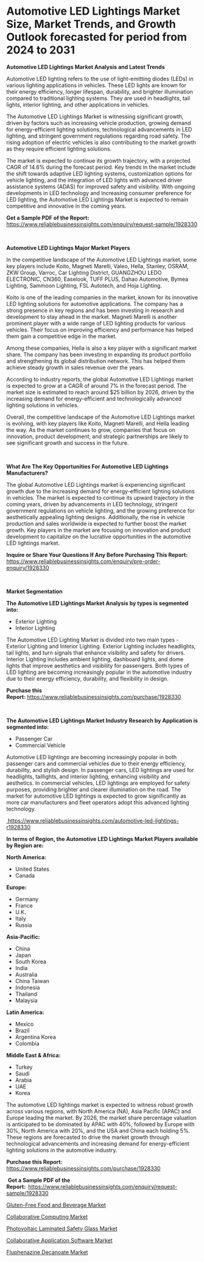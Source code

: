 <p><h1>Automotive LED Lightings Market Size, Market Trends, and Growth Outlook forecasted for period from 2024 to 2031</h1></p><p><strong>Automotive LED Lightings Market Analysis and Latest Trends</strong></p>
<p><p>Automotive LED lighting refers to the use of light-emitting diodes (LEDs) in various lighting applications in vehicles. These LED lights are known for their energy efficiency, longer lifespan, durability, and brighter illumination compared to traditional lighting systems. They are used in headlights, tail lights, interior lighting, and other applications in vehicles.</p><p>The Automotive LED Lightings Market is witnessing significant growth, driven by factors such as increasing vehicle production, growing demand for energy-efficient lighting solutions, technological advancements in LED lighting, and stringent government regulations regarding road safety. The rising adoption of electric vehicles is also contributing to the market growth as they require efficient lighting solutions.</p><p>The market is expected to continue its growth trajectory, with a projected CAGR of 14.6% during the forecast period. Key trends in the market include the shift towards adaptive LED lighting systems, customization options for vehicle lighting, and the integration of LED lights with advanced driver assistance systems (ADAS) for improved safety and visibility. With ongoing developments in LED technology and increasing consumer preference for LED lighting, the Automotive LED Lightings Market is expected to remain competitive and innovative in the coming years.</p></p>
<p><strong>Get a Sample PDF of the Report:&nbsp;</strong> <a href="https://www.reliablebusinessinsights.com/enquiry/request-sample/1928330">https://www.reliablebusinessinsights.com/enquiry/request-sample/1928330</a></p>
<p>&nbsp;</p>
<p><strong>Automotive LED Lightings Major Market Players</strong></p>
<p><p>In the competitive landscape of the Automotive LED Lightings market, some key players include Koito, Magneti Marelli, Valeo, Hella, Stanley, OSRAM, ZKW Group, Varroc, Car Lighting District, GUANGZHOU LEDO ELECTRONIC, CN360, Easelook, TUFF PLUS, Dahao Automotive, Bymea Lighting, Sammoon Lighting, FSL Autotech, and Hoja Lighting.</p><p>Koito is one of the leading companies in the market, known for its innovative LED lighting solutions for automotive applications. The company has a strong presence in key regions and has been investing in research and development to stay ahead in the market. Magneti Marelli is another prominent player with a wide range of LED lighting products for various vehicles. Their focus on improving efficiency and performance has helped them gain a competitive edge in the market.</p><p>Among these companies, Hella is also a key player with a significant market share. The company has been investing in expanding its product portfolio and strengthening its global distribution network. This has helped them achieve steady growth in sales revenue over the years.</p><p>According to industry reports, the global Automotive LED Lightings market is expected to grow at a CAGR of around 7% in the forecast period. The market size is estimated to reach around $25 billion by 2026, driven by the increasing demand for energy-efficient and technologically advanced lighting solutions in vehicles.</p><p>Overall, the competitive landscape of the Automotive LED Lightings market is evolving, with key players like Koito, Magneti Marelli, and Hella leading the way. As the market continues to grow, companies that focus on innovation, product development, and strategic partnerships are likely to see significant growth and success in the future.</p></p>
<p>&nbsp;</p>
<p><strong>What Are The Key Opportunities For Automotive LED Lightings Manufacturers?</strong></p>
<p><p>The global Automotive LED Lightings market is experiencing significant growth due to the increasing demand for energy-efficient lighting solutions in vehicles. The market is expected to continue its upward trajectory in the coming years, driven by advancements in LED technology, stringent government regulations on vehicle lighting, and the growing preference for aesthetically appealing lighting designs. Additionally, the rise in vehicle production and sales worldwide is expected to further boost the market growth. Key players in the market are focusing on innovation and product development to capitalize on the lucrative opportunities in the automotive LED lightings market.</p></p>
<p><strong>Inquire or Share Your Questions If Any Before Purchasing This Report:</strong> <a href="https://www.reliablebusinessinsights.com/enquiry/pre-order-enquiry/1928330">https://www.reliablebusinessinsights.com/enquiry/pre-order-enquiry/1928330</a></p>
<p>&nbsp;</p>
<p><strong>Market Segmentation</strong></p>
<p><strong>The Automotive LED Lightings Market Analysis by types is segmented into:</strong></p>
<p><ul><li>Exterior Lighting</li><li>Interior Lighting</li></ul></p>
<p><p>The Automotive LED Lighting Market is divided into two main types - Exterior Lighting and Interior Lighting. Exterior Lighting includes headlights, tail lights, and turn signals that enhance visibility and safety for drivers. Interior Lighting includes ambient lighting, dashboard lights, and dome lights that improve aesthetics and visibility for passengers. Both types of LED lighting are becoming increasingly popular in the automotive industry due to their energy efficiency, durability, and flexibility in design.</p></p>
<p><strong>Purchase this Report:&nbsp;</strong><a href="https://www.reliablebusinessinsights.com/purchase/1928330">https://www.reliablebusinessinsights.com/purchase/1928330</a></p>
<p>&nbsp;</p>
<p><strong>The Automotive LED Lightings Market Industry Research by Application is segmented into:</strong></p>
<p><ul><li>Passenger Car</li><li>Commercial Vehicle</li></ul></p>
<p><p>Automotive LED lightings are becoming increasingly popular in both passenger cars and commercial vehicles due to their energy efficiency, durability, and stylish design. In passenger cars, LED lightings are used for headlights, taillights, and interior lighting, enhancing visibility and aesthetics. In commercial vehicles, LED lightings are employed for safety purposes, providing brighter and clearer illumination on the road. The market for automotive LED lightings is expected to grow significantly as more car manufacturers and fleet operators adopt this advanced lighting technology.</p></p>
<p><a href="https://www.reliablebusinessinsights.com/automotive-led-lightings-r1928330">&nbsp;https://www.reliablebusinessinsights.com/automotive-led-lightings-r1928330</a></p>
<p><strong>In terms of Region, the Automotive LED Lightings Market Players available by Region are:</strong></p>
<p>
    <p> <strong> North America: </strong>
        <ul>
            <li>United States</li>
            <li>Canada</li>
        </ul>
        </p> 
    <p> <strong> Europe: </strong>
        <ul>
            <li>Germany</li>
            <li>France</li>
            <li>U.K.</li>
            <li>Italy</li>
            <li>Russia</li>
        </ul>
        </p> 
    <p> <strong> Asia-Pacific: </strong>
        <ul>
            <li>China</li>
            <li>Japan</li>
            <li>South Korea</li>
            <li>India</li>
            <li>Australia</li>
            <li>China Taiwan</li>
            <li>Indonesia</li>
            <li>Thailand</li>
            <li>Malaysia</li>
        </ul>
        </p> 
    <p> <strong> Latin America: </strong>
        <ul>
            <li>Mexico</li>
            <li>Brazil</li>
            <li>Argentina Korea</li>
            <li>Colombia</li>
        </ul>
        </p> 
    <p> <strong> Middle East & Africa: </strong>
        <ul>
            <li>Turkey</li>
            <li>Saudi</li>
            <li>Arabia</li>
            <li>UAE</li>
            <li>Korea</li>
        </ul>
    </p>
    </p>
<p><p>The automotive LED lightings market is expected to witness robust growth across various regions, with North America (NA), Asia Pacific (APAC) and Europe leading the market. By 2026, the market share percentage valuation is anticipated to be dominated by APAC with 40%, followed by Europe with 30%, North America with 20%, and the USA and China each holding 5%. These regions are forecasted to drive the market growth through technological advancements and increasing demand for energy-efficient lighting solutions in the automotive industry.</p></p>
<p><strong>Purchase this Report: </strong><a href="https://www.reliablebusinessinsights.com/purchase/1928330">https://www.reliablebusinessinsights.com/purchase/1928330</a></p>
<p>&nbsp;<strong>Get a Sample PDF of the Report:&nbsp;&nbsp;</strong><a href="https://www.reliablebusinessinsights.com/enquiry/request-sample/1928330">https://www.reliablebusinessinsights.com/enquiry/request-sample/1928330</a></p>
<p><strong></strong></p>
<p><p><a href="https://medium.com/@joanne.harris67856/global-gluten-free-food-and-beverage-market-trends-insights-into-growth-opportunities-and-c99032b369b6">Gluten-Free Food and Beverage Market</a></p><p><a href="https://github.com/haleemasakdiya1/Market-Research-Report-List-1/blob/main/collaborative-computing-market.md">Collaborative Computing Market</a></p><p><a href="https://issuu.com/reportprime-2/docs/photovoltaic-laminated-safety-glass-market-size-20">Photovoltaic Laminated Safety Glass Market</a></p><p><a href="https://github.com/rionkhanvai01/Market-Research-Report-List-1/blob/main/collaborative-application-software-market.md">Collaborative Application Software Market</a></p><p><a href="https://medium.com/@ruth.gibson8095/fluphenazine-decanoate-market-emerging-trends-and-future-prospects-for-period-from-2024-to-2031-3c8c67bf9202">Fluphenazine Decanoate Market</a></p></p>